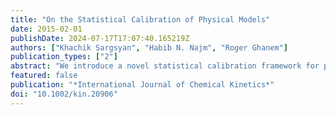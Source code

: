 ```yaml
---
title: "On the Statistical Calibration of Physical Models"
date: 2015-02-01
publishDate: 2024-07-17T17:07:40.165219Z
authors: ["Khachik Sargsyan", "Habib N. Najm", "Roger Ghanem"]
publication_types: ["2"]
abstract: "We introduce a novel statistical calibration framework for physical models, relying on probabilistic embedding of model discrepancy error within the model. For clarity of illustration, we take the measurement errors out of consideration, calibrating a chemical model of interest with respect to a more detailed model, considered as “truth” for the present purpose. We employ Bayesian statistical methods for such model‐to‐model calibration and demonstrate their capabilities on simple synthetic models, leading to a well‐defined parameter estimation problem that employs approximate Bayesian computation. The method is then demonstrated on two case studies for calibration of kinetic rate parameters for methane air chemistry, where ignition time information from a detailed elementary‐step kinetic model is used to estimate rate coefficients of a simple chemical mechanism. We show that the calibrated model predictions fit the data and that uncertainty in these predictions is consistent in a mean‐square sense with the discrepancy from the detailed model data."
featured: false
publication: "*International Journal of Chemical Kinetics*"
doi: "10.1002/kin.20906"
---
```


